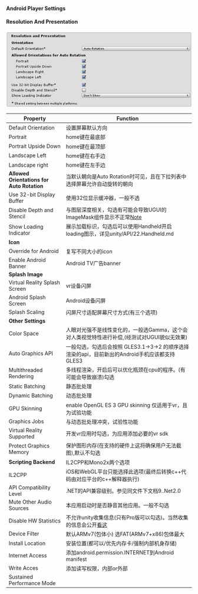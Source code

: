#### Android Player Settings
#### Resolution And Presentation  
![](pic/1.png)  

Property|Function
---|---
Default Orientation|设置屏幕默认方向
Portrait|home键在最底部
Portrait Upside Down|home键在最顶部
Landscape Left|home键在右手边
Landscape right|home键在左手边
**Allowed Orientations for Auto Rotation**|当默认朝向是Auto Rotation时可见，且在下拉列表中选择屏幕允许自动旋转的朝向
Use 32-bit Display Buffer|使用32位显示缓冲器，一般不选
Disable Depth and Stencil|与图层深度相关，勾选有可能会导致UGUI的ImageMask组件显示不正常[Note](https://open.gl/depthstencils)
Show Loading Indicator|展示加载标识，勾选后可以使用Handheld开启loading图示，详见unity/API/22.Handheld.md  
**Icon**|
Override for Android|复写不同大小的icon
Enable Android Banner|Android TV广告banner 
**Splash Image**|
Virtual Reality Splash Screen|vr设备闪屏
Android Splash Screen|Android设备闪屏
Splash Scaling|闪屏尺寸适配屏幕尺寸方式(有三个选项)
**Other Settings**|
Color Space	|人眼对光强不是线性变化的，一般选Gamma，这个会对人类视觉特性进行补偿,(经测试对UGUI貌似无效果)  
Auto Graphics API|一般勾选，勾选后会按照 GLES3.1->3->2 的顺序选择渲染的api，目前新出的Android手机应该都支持GLES3  
Multithreaded Rendering|多线程渲染，开启后可以优化瓶颈在cpu的程序。(有可能会导致崩溃)勾选
Static Batching|静态批处理
Dynamic Batching|动态批处理
GPU Skinning|enable OpenGL ES 3 GPU skinning 仅适用于vr，且为试验功能
Graphics Jobs|与动态批处理冲突，试验性功能
Virtual Reality Supported|开发vr应用时勾选，为应用添加必要的vr sdk
Protect Graphics Memory|保护图形内存(在支持的硬件上这将确保用户无法截图),默认不勾选
**Scripting Backend**|IL2CPP和Mono2x两个选项
IL2CPP|iOS和WebGL平台只能选择此选项(最终后转换c++代码由对应平台的c++解释器执行)
API Compatibility Level|.NET的API兼容级别。参见同文件下文档9..Net2.0
Mute Other Audio Sources|本应用启动时是否静音其他应用。一般不勾选
Disable HW Statistics|不允许unity收集信息(只有Pro版可以勾选)。当然收集的信息会公开[看这](https://unity3d.com/cn/solutions/analytics#games-by-the-numbers)
Device Filter|默认ARMv7(包体小)  选FAT(ARMv7+x86)包体最大
Install Location|安装位置(都可以/优先内存卡/强制内部机身存储)
Internet Access|添加android.permission.INTERNET到Android manifest
Write Acces|添加读写权限，内部or外部  
Sustained Performance Mode|

